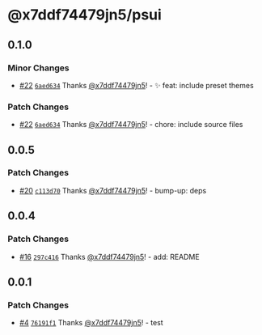 # @x7ddf74479jn5/psui

## 0.1.0

### Minor Changes

- [#22](https://github.com/x7ddf74479jn5/psui/pull/22) [`6aed634`](https://github.com/x7ddf74479jn5/psui/commit/6aed634d272b005a2a6d8cbfa22cd2a976d79083) Thanks [@x7ddf74479jn5](https://github.com/x7ddf74479jn5)! - ✨ feat: include preset themes

### Patch Changes

- [#22](https://github.com/x7ddf74479jn5/psui/pull/22) [`6aed634`](https://github.com/x7ddf74479jn5/psui/commit/6aed634d272b005a2a6d8cbfa22cd2a976d79083) Thanks [@x7ddf74479jn5](https://github.com/x7ddf74479jn5)! - chore: include source files

## 0.0.5

### Patch Changes

- [#20](https://github.com/x7ddf74479jn5/psui/pull/20) [`c113d70`](https://github.com/x7ddf74479jn5/psui/commit/c113d701b7725c1d7acafff8141a948f17ebabc9) Thanks [@x7ddf74479jn5](https://github.com/x7ddf74479jn5)! - bump-up: deps

## 0.0.4

### Patch Changes

- [#16](https://github.com/x7ddf74479jn5/psui/pull/16) [`297c416`](https://github.com/x7ddf74479jn5/psui/commit/297c416a69a276669292bdf9ea715fe2ca68009a) Thanks [@x7ddf74479jn5](https://github.com/x7ddf74479jn5)! - add: README

## 0.0.1

### Patch Changes

- [#4](https://github.com/x7ddf74479jn5/psui/pull/4) [`76191f1`](https://github.com/x7ddf74479jn5/psui/commit/76191f1d0a77becdba614f1f1bcc17e43b4ecd1c) Thanks [@x7ddf74479jn5](https://github.com/x7ddf74479jn5)! - test
